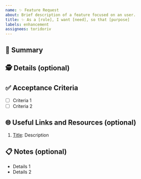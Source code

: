 ```yaml
---
name: ✨ Feature Request
about: Brief description of a feature focused on an user.
title: ✨ As a [role], I want [need], so that [purpose]
labels: enhancement
assignees: toridoriv
---
```


## 📝 Summary

<!-- Describe the feature that is being requested. -->

## 🕵️ Details (optional)

<!-- Add any additional details that could assist with the development of the new feature. -->

## ✅ Acceptance Criteria

<!-- A set of assumptions which, when tested, verify that the feature was properly implemented. -->

- [ ] Criteria 1
- [ ] Criteria 2

## 🌐 Useful Links and Resources (optional)

1. [Title](https://example.com): Description

## 📋 Notes (optional)

- Details 1
- Details 2
